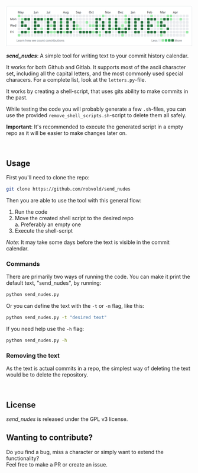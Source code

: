 ![send_nudes](/send_nudes_github_calendar_text.png)

_**send_nudes**_: A simple tool for writing text to your commit history calendar. 

It works for both Github and Gitlab. It supports most of the ascii character set, including all the capital letters, and the most commonly used special characers. For a complete list, look at the `letters.py`-file.

It works by creating a shell-script, that uses gits ability to make commits in the past.

While testing the code you will probably generate a few `.sh`-files, you can use the provided `remove_shell_scripts.sh`-script to delete them all safely.

**Important**: It's recommended to execute the generated script in a empty repo as it will be easier to make changes later on.

<br>

## Usage
First you'll need to clone the repo:
``` bash
git clone https://github.com/robvold/send_nudes
```

Then you are able to use the tool with this general flow: 
1. Run the code
2. Move the created shell script to the desired repo   
    a. Preferably an empty one
3. Execute the shell-script

_Note_: It may take some days before the text is visible in the commit calendar.

### Commands
There are primarily two ways of running the code. You can make it print the default text, "send_nudes", by running: 
``` bash
python send_nudes.py
```
Or you can define the text with the `-t` or `-m` flag, like this:
``` bash
python send_nudes.py -t "desired text"
```
If you need help use the `-h` flag:
``` bash
python send_nudes.py -h
```

### Removing the text
As the text is actual commits in a repo, the simplest way of deleting the text would be to delete the repository.

<br>

## License
_send_nudes_ is released under the GPL v3 license.

## Wanting to contribute?
Do you find a bug, miss a character or simply want to extend the functionality?   
Feel free to make a PR or create an issue.
